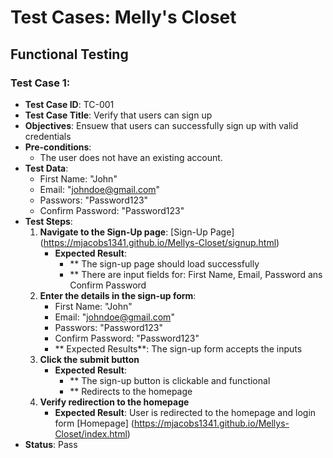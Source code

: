 # Test Cases: Melly's Closet

## Functional Testing

### Test Case 1:

- **Test Case ID**: TC-001
- **Test Case Title**: Verify that users can sign up
- **Objectives**: Ensuew that users can successfully sign up with valid credentials
- **Pre-conditions**:
  - The user does not have an existing account.
- **Test Data**: 
  - First Name: "John"
  - Email: "johndoe@gmail.com"
  - Passwors: "Password123"
  - Confirm Password: "Password123"
- **Test Steps**:
  1. **Navigate to the Sign-Up page**: [Sign-Up Page] (https://mjacobs1341.github.io/Mellys-Closet/signup.html)
     - **Expected Result**: 
       - ** The sign-up page should load successfully
       - ** There are input fields for: First Name, Email, Password ans Confirm Password
  2. **Enter the details in the sign-up form**:
     - First Name: "John"
     - Email: "johndoe@gmail.com"
     - Passwors: "Password123"
     - Confirm Password: "Password123"
     - ** Expected Results**: The sign-up form accepts the inputs
  3. **Click the submit button**
      - **Expected Result**: 
         - ** The sign-up button is clickable and functional
         - ** Redirects to the homepage
  4. **Verify redirection to the homepage**
     - **Expected Result**: User is redirected to the homepage and login form [Homepage] (https://mjacobs1341.github.io/Mellys-Closet/index.html)
- **Status**: Pass

